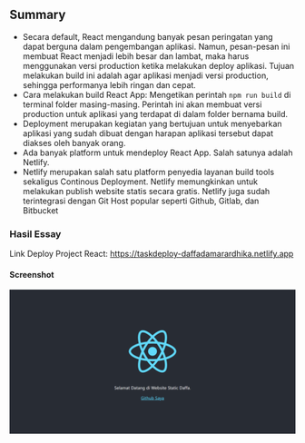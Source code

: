 ## Summary
- Secara default, React mengandung banyak pesan peringatan yang dapat berguna dalam pengembangan aplikasi. Namun, pesan-pesan ini membuat React menjadi lebih besar dan lambat, maka harus menggunakan versi production ketika melakukan deploy aplikasi. Tujuan melakukan build ini adalah agar aplikasi menjadi versi production, sehingga performanya lebih ringan dan cepat.
- Cara melakukan build React App: Mengetikan perintah `npm run build` di terminal folder masing-masing. Perintah ini akan membuat versi production untuk aplikasi yang terdapat di dalam folder bernama build.
- Deployment merupakan kegiatan yang bertujuan untuk menyebarkan aplikasi yang sudah dibuat dengan harapan aplikasi tersebut dapat diakses oleh banyak orang.
- Ada banyak platform untuk mendeploy React App. Salah satunya adalah Netlify.
- Netlify merupakan salah satu platform penyedia layanan build tools sekaligus Continous Deployment. Netlify memungkinkan untuk melakukan publish website statis secara gratis. Netlify juga sudah terintegrasi dengan Git Host popular seperti Github, Gitlab, dan Bitbucket


### Hasil Essay
Link Deploy Project React: https://taskdeploy-daffadamarardhika.netlify.app
#### Screenshot
![deployed-website](./screenshot_praktikum/tampilan_website_deploy.png)